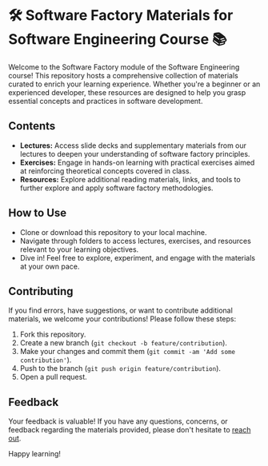 # 🛠️ Software Factory Materials for Software Engineering Course 📚

Welcome to the Software Factory module of the Software Engineering course! This repository hosts a comprehensive collection of materials curated to enrich your learning experience. Whether you're a beginner or an experienced developer, these resources are designed to help you grasp essential concepts and practices in software development.

## Contents
- **Lectures:** Access slide decks and supplementary materials from our lectures to deepen your understanding of software factory principles.
- **Exercises:** Engage in hands-on learning with practical exercises aimed at reinforcing theoretical concepts covered in class.
- **Resources:** Explore additional reading materials, links, and tools to further explore and apply software factory methodologies.

## How to Use
- Clone or download this repository to your local machine.
- Navigate through folders to access lectures, exercises, and resources relevant to your learning objectives.
- Dive in! Feel free to explore, experiment, and engage with the materials at your own pace.

## Contributing
If you find errors, have suggestions, or want to contribute additional materials, we welcome your contributions! Please follow these steps:
1. Fork this repository.
2. Create a new branch (`git checkout -b feature/contribution`).
3. Make your changes and commit them (`git commit -am 'Add some contribution'`).
4. Push to the branch (`git push origin feature/contribution`).
5. Open a pull request.

## Feedback
Your feedback is valuable! If you have any questions, concerns, or feedback regarding the materials provided, please don't hesitate to [reach out](mailto:example@example.com).

Happy learning!
